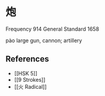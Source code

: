 # 炮
Frequency 914
General Standard 1658

pào
large gun, cannon; artillery

## References
- [[HSK 5]]
- [[9 Strokes]]
- [[火 Radical]]